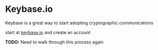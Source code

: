 # Keybase.io
Keybase is a great way to start adopting cryptographic communications

start at [keybase.io](https://keybase.io) and create an account

**TODO:** Need to walk through this process again

```bash
```
